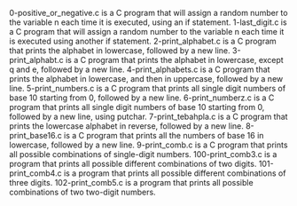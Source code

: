 0-positive_or_negative.c is a C program that will assign a random number to the variable n each time it is executed, using an if statement.
1-last_digit.c is a C program that will assign a random number to the variable n each time it is executed using another if statement.
2-print_alphabet.c is a C program that prints the alphabet in lowercase, followed by a new line.
3-print_alphabt.c is a C program that prints the alphabet in lowercase, except q and e, followed by a new line.
4-print_alphabets.c is a C program that prints the alphabet in lowercase, and then in uppercase, followed by a new line.
5-print_numbers.c is a C program that prints all single digit numbers of base 10 starting from 0, followed by a new line.
6-print_numberz.c is a C program that prints all single digit numbers of base 10 starting from 0, followed by a new line, using putchar.
7-print_tebahpla.c is a C program that prints the lowercase alphabet in reverse, followed by a new line.
8-print_base16.c is a C program that prints all the numbers of base 16 in lowercase, followed by a new line.
9-print_comb.c is a C program that prints all possible combinations of single-digit numbers.
100-print_comb3.c is a program that prints all possible different combinations of two digits.
101-print_comb4.c is a program that prints all possible different combinations of three digits.
102-print_comb5.c is a program that prints all possible combinations of two two-digit numbers.
